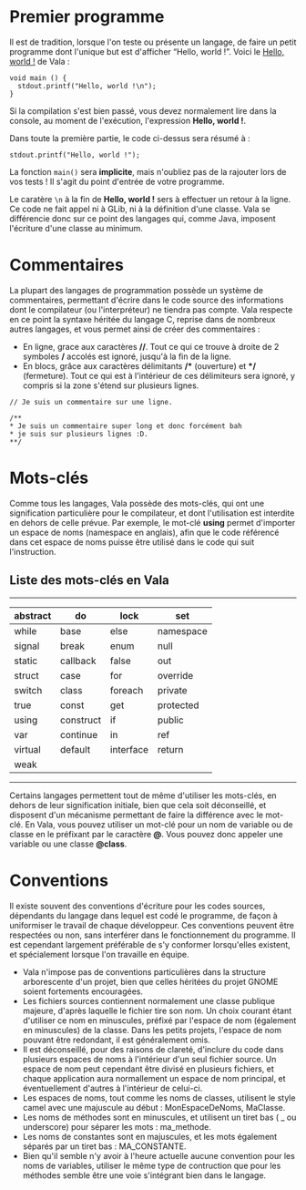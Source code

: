 # Premier programme
Il est de tradition, lorsque l'on teste ou présente un langage, de faire un petit programme dont l'unique but est d'afficher “Hello, world !”. Voici le [Hello, world !](http://fr.wikipedia.org/wiki/Hello_World) de Vala :
```vala
void main () {
  stdout.printf("Hello, world !\n");
}
```

Si la compilation s'est bien passé, vous devez normalement lire dans la console, au moment de l'exécution, l'expression **Hello, world !**.

Dans toute la première partie, le code ci-dessus sera résumé à :
```vala
stdout.printf("Hello, world !");
```
La fonction `main()` sera **implicite**, mais n'oubliez pas de la rajouter lors de vos tests ! Il s'agit du point d'entrée de votre programme.

Le caratère `\n` à la fin de **Hello, world !** sers à effectuer un retour à la ligne.
Ce code ne fait appel ni à GLib, ni à la définition d'une classe. Vala se différencie donc sur ce point des langages qui, comme Java, imposent l'écriture d'une classe au minimum.

# Commentaires
La plupart des langages de programmation possède un système de commentaires, permettant d'écrire dans le code source des informations dont le compilateur (ou l'interpréteur) ne tiendra pas compte. Vala respecte en ce point la syntaxe héritée du langage C, reprise dans de nombreux autres langages, et vous permet ainsi de créer des commentaires :

- En ligne, grace aux caractères **//**. Tout ce qui ce trouve à droite de 2 symboles **/** accolés est ignoré, jusqu'à la fin de la ligne.
- En blocs, grâce aux caractères délimitants **/\*** (ouverture) et **\*/** (fermeture). Tout ce qui est à l'intérieur de ces délimiteurs sera ignoré, y compris si la zone s'étend sur plusieurs lignes.

```vala
// Je suis un commentaire sur une ligne.

/**
* Je suis un commentaire super long et donc forcément bah
* je suis sur plusieurs lignes :D.
**/
```

# Mots-clés
Comme tous les langages, Vala possède des mots-clés, qui ont une signification particulière pour le compilateur, et dont l'utilisation est interdite en dehors de celle prévue. Par exemple, le mot-clé **using** permet d'importer un espace de noms (namespace en anglais), afin que le code référencé dans cet espace de noms puisse être utilisé dans le code qui suit l'instruction.

## Liste des mots-clés en Vala
---
| abstract 	| do        	| lock      	| set       	|
|----------	|-----------	|-----------	|-----------	|
| while    	| base      	| else      	| namespace 	|
| signal   	| break     	| enum      	| null      	|
| static   	| callback  	| false     	| out       	|
| struct   	| case      	| for       	| override  	|
| switch   	| class     	| foreach   	| private   	|
| true     	| const     	| get       	| protected 	|
| using    	| construct 	| if        	| public    	|
| var      	| continue  	| in        	| ref       	|
| virtual  	| default   	| interface 	| return    	|
| weak     	|           	|           	|           	|
---

Certains langages permettent tout de même d'utiliser les mots-clés, en dehors de leur signification initiale, bien que cela soit déconseillé, et disposent d'un mécanisme permettant de faire la différence avec le mot-clé. En Vala, vous pouvez utiliser un mot-clé pour un nom de variable ou de classe en le préfixant par le caractère **@**. Vous pouvez donc appeler une variable ou une classe **@class**.

# Conventions
Il existe souvent des conventions d'écriture pour les codes sources, dépendants du langage dans lequel est codé le programme, de façon à uniformiser le travail de chaque développeur. Ces conventions peuvent être respectées ou non, sans interférer dans le fonctionnement du programme. Il est cependant largement préférable de s'y conformer lorsqu'elles existent, et spécialement lorsque l'on travaille en équipe.

- Vala n'impose pas de conventions particulières dans la structure arborescente d'un projet, bien que celles héritées du projet GNOME soient fortements encouragées.
- Les fichiers sources contiennent normalement une classe publique majeure, d'après laquelle le fichier tire son nom. Un choix courant étant d'utiliser ce nom en minuscules, préfixé par l'espace de nom (également en minuscules) de la classe. Dans les petits projets, l'espace de nom pouvant être redondant, il est généralement omis.
- Il est déconseillé, pour des raisons de clareté, d'inclure du code dans plusieurs espaces de noms à l'intérieur d'un seul fichier source. Un espace de nom peut cependant être divisé en plusieurs fichiers, et chaque application aura normallement un espace de nom principal, et éventuellement d'autres à l'intérieur de celui-ci.
- Les espaces de noms, tout comme les noms de classes, utilisent le style camel avec une majuscule au début : MonEspaceDeNoms, MaClasse.
- Les noms de méthodes sont en minuscules, et utilisent un tiret bas ( _ ou underscore) pour séparer les mots : ma_methode.
- Les noms de constantes sont en majuscules, et les mots également séparés par un tiret bas : MA_CONSTANTE.
- Bien qu'il semble n'y avoir à l'heure actuelle aucune convention pour les noms de variables, utiliser le même type de contruction que pour les méthodes semble être une voie s'intégrant bien dans le langage.
